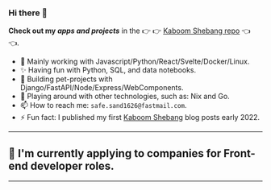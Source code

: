 ### Hi there 👋

**Check out my _apps and projects_** in the 👉 👉 [Kaboom Shebang repo](https://github.com/kaboomshebang) 👈 👈.

- 🔭 Mainly working with Javascript/Python/React/Svelte/Docker/Linux.
- ✨ Having fun with Python, SQL, and data notebooks.
- 🌱 Building pet-projects with Django/FastAPI/Node/Express/WebComponents.
- 🎈 Playing around with other technologies, such as: Nix and Go.
- 📫 How to reach me: `safe.sand1626@fastmail.com`.
- ⚡ Fun fact: I published my first [Kaboom Shebang](https://www.kaboomshebang.com) blog posts early 2022.

----------------------------

## 🎉 **I'm currently applying to companies for Front-end developer roles.**

----------------------------

<!--
**fred-snyder/fred-snyder** is a ✨ _special_ ✨ repository because its `README.md` (this file) appears on your GitHub profile.

Here are some ideas to get you started:

- 👯 I’m looking to collaborate on ...
- 🤔 I’m looking for help with ...
- 💬 Ask me about ...
- 📫 How to reach me: ...
- 😄 Pronouns: ...
- ⚡ Fun fact: ...
-->
